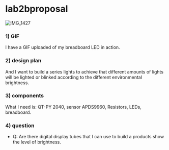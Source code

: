 # lab2bproposal
![IMG_1427](https://user-images.githubusercontent.com/114255407/197102879-c4521a5f-3473-4bdf-abcc-9cb5741b55ad.GIF)
### 1) GIF 
I have a GIF uploaded of my breadboard LED in action.

### 2) design plan
And I want to build a series lights to achieve that different amounts of lights will be lighted or blinked according to the different environmental brightness. 

### 3) components
What I need is: QT-PY 2040, sensor APDS9960, Resistors, LEDs, breadboard.

### 4) question
- Q: Are there digital display tubes that I can use to build a products show the level of brightness.

